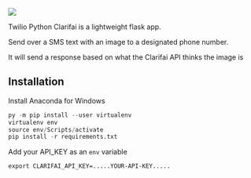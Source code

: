 ![](https://i.imgur.com/83R3fYd.png)

Twilio Python Clarifai is a lightweight flask app.

Send over a SMS text with an image to a designated phone number.

It will send a response based on what the Clarifai API thinks the image is

## Installation

Install Anaconda for Windows

```py
py -m pip install --user virtualenv
virtualenv env
source env/Scripts/activate
pip install -r requirements.txt
```

Add your API_KEY as an `env` variable

```
export CLARIFAI_API_KEY=.....YOUR-API-KEY.....
```
